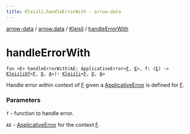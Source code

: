 ```yaml
---
title: Kleisli.handleErrorWith - arrow-data
---
```


[arrow-data](../../index.html) / [arrow.data](../index.html) / [Kleisli](index.html) / [handleErrorWith](./handle-error-with.html)

# handleErrorWith

`fun <E> handleErrorWith(AE: ApplicativeError<`[`F`](index.html#F)`, `[`E`](handle-error-with.html#E)`>, f: (`[`E`](handle-error-with.html#E)`) -> `[`KleisliOf`](../-kleisli-of.html)`<`[`F`](index.html#F)`, `[`D`](index.html#D)`, `[`A`](index.html#A)`>): `[`Kleisli`](index.html)`<`[`F`](index.html#F)`, `[`D`](index.html#D)`, `[`A`](index.html#A)`>`

Handle error within context of [F](index.html#F) given a [ApplicativeError](#) is defined for [F](index.html#F).

### Parameters

`f` - function to handle error.

`AE` - [ApplicativeError](#) for the context [F](index.html#F).